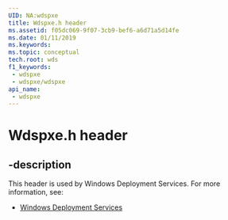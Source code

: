 ```yaml
---
UID: NA:wdspxe
title: Wdspxe.h header
ms.assetid: f05dc069-9f07-3cb9-bef6-a6d71a5d14fe
ms.date: 01/11/2019
ms.keywords: 
ms.topic: conceptual
tech.root: wds
f1_keywords:
 - wdspxe
 - wdspxe/wdspxe
api_name:
 - wdspxe
---
```


# Wdspxe.h header


## -description

This header is used by Windows Deployment Services. For more information, see:

- [Windows Deployment Services](../_wds/index.md)

